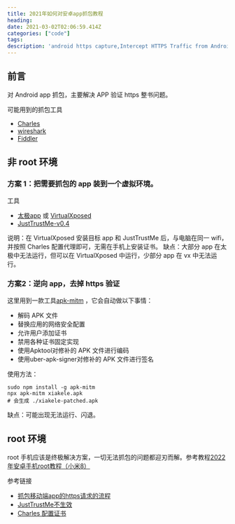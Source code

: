 ```yaml
---
title: 2021年如何对安卓app抓包教程
heading: 
date: 2021-03-02T02:06:59.414Z
categories: ["code"]
tags: 
description: 'android https capture,Intercept HTTPS Traffic from Android App,Capture and decrypt HTTPS traffic from any android app,How to: Capture Android Traffic with Fiddler - Telerik,capture-android-traffic，Android 抓包 2021  '
---
```


## 前言

对 Android app 抓包，主要解决 APP 验证 https 整书问题。

可能用到的抓包工具
- [Charles](https://www.macwk.com/soft/charles)
- [wireshark](https://www.wireshark.org/download.html)
- [Fiddler](https://www.telerik.com/download/fiddler)


## 非 root 环境

### 方案 1：把需要抓包的 app 装到一个虚拟环境。

工具
- [太极app](https://github.com/taichi-framework/TaiChi/releases) 或 [VirtualXposed](https://github.com/android-hacker/VirtualXposed/releases)
- [JustTrustMe-v0.4](https://github.com/pengwei1024/JustTrustMe/releases)
 
说明：在 VirtualXposed 安装目标 app 和 JustTrustMe 后，与电脑在同一 wifi，并按照 Charles 配置代理即可，无需在手机上安装证书。
缺点：大部分 app 在太极中无法运行，但可以在 VirtualXposed 中运行，少部分 app 在 vx 中无法运行。


### 方案2：逆向 app，去掉 https 验证 

这里用到一款工具[apk-mitm](https://github.com/shroudedcode/apk-mitm) ，它会自动做以下事情：
- 解码 APK 文件
- 替换应用的网络安全配置
- 允许用户添加证书
- 禁用各种证书固定实现
- 使用Apktool对修补的 APK 文件进行编码
- 使用uber-apk-signer对修补的 APK 文件进行签名

使用方法：
```
sudo npm install -g apk-mitm
npx apk-mitm xiakele.apk
# 会生成 ./xiakele-patched.apk
```
缺点：可能出现无法运行、闪退。


## root 环境

root 手机应该是终极解决方案，一切无法抓包的问题都迎刃而解。参考教程[2022年安卓手机root教程（小米8）](https://sxy91.com/posts/xiaomi8-root/)



参考链接
- [抓包移动端app的https请求的流程](https://book.crifan.com/books/app_capture_package_tool_charles/website/how_capture_app/complex_https/)
- [JustTrustMe不生效](https://github.com/taichi-framework/TaiChi/issues/538)
- [Charles 配置证书](https://juejin.cn/post/6844904128104103943)
